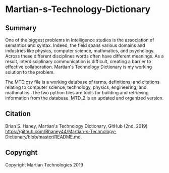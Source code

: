 # Martian-s-Technology-Dictionary

Summary
-----------
One of the biggest problems in Intelligence studies is the association of semantics and syntax. Indeed, the field spans various domains and industries like physics, computer science, mathmatics, and psychology. Across these different disciplines words often have different meanings. As a result, interdisciplinary communication is difficult, creating a barrier to effective  collaboration. Martian's Technology Dictionary is my working solution to the problem.

The MTD.csv file is a working database of terms, definitions, and citations relating to computer science, technology, physics, engineering, and mathmatics. The two python files are tools for building and retrieving information from the database. MTD_2 is an updated and organized version.


Citation
-----------
Brian S. Haney, Martian's Technology Dictionary, GitHub (2nd. 2019) https://github.com/Bhaney44/Martian-s-Technology-Dictionary/blob/master/README.md.


Copyright
-----------
Copyright Martian Technologies 2019
